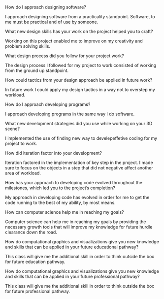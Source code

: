 How do I approach designing software?

I approach designing software from a practicality standpoint. Software, to me must be practical and of use by someone.

What new design skills has your work on the project helped you to craft?

Working on this project enabled me to improve on my creativity and problem solving skills.

What design process did you follow for your project work?

The design process I followed for my project to work consisted of working from the ground up standpoint.

How could tactics from your design approach be applied in future work?

In future work I could apply my design tactics in a way not to overstep my workload.

How do I approach developing programs?

I approach developing programs in the same way I do software.

What new development strategies did you use while working on your 3D scene?

I implemented the use of finding new way to develepeffetive coding for my project to work. 

How did iteration factor into your development?

Iteration factored in the implementation of key step in the project. I made sure to focus on the objects in a step that did not negative affect another area of workload.

How has your approach to developing code evolved throughout the milestones, which led you to the project’s completion?

My approach in developing code has evolved in order for me to get the code running to the best of my ability, by most means.

How can computer science help me in reaching my goals?

Computer science can help me in reaching my goals by providing the necessary growth tools that will improve my knowledge for future hurdle clearance down the road.

How do computational graphics and visualizations give you new knowledge and skills that can be applied in your future educational pathway?

This class will give me the additional skill in order to think outside the box for future education pathway.

How do computational graphics and visualizations give you new knowledge and skills that can be applied in your future professional pathway?


This class will give me the additional skill in order to think outside the box for future professional pathway.
